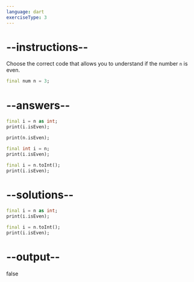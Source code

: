 ```yaml
---
language: dart
exerciseType: 3
---
```


# --instructions--

Choose the correct code that allows you to understand if the number `n` is even.
```dart
final num n = 3;
```

# --answers--

```dart
final i = n as int;
print(i.isEven);
```


```dart
print(n.isEven);
```

```dart
final int i = n;
print(i.isEven);
```

```dart
final i = n.toInt();
print(i.isEven);
```

# --solutions--

```dart
final i = n as int;
print(i.isEven);
```

```dart
final i = n.toInt();
print(i.isEven);
```

# --output--

false
